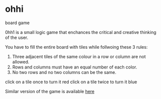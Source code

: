 # ohhi
board game

0hh1 is a small logic game that  enchances the critical and creative thinking  of the user.

You have to fill the entire board with tiles while follwoing these 3 rules:
1)  Three adjacent tiles of the same colour in a row or column are not allowed.
2)  Rows and columns must have an equal number of each color.
3)  No two rows and no two columns can be the same.

click on a tile once to turn it red
click on a tile twice to turn it blue

Similar version of the game is available <a href="https://0hh1.com/"> here </a>
